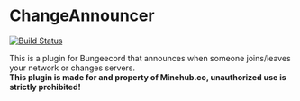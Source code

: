 ChangeAnnouncer
===============
[![Build Status](https://travis-ci.org/MineHubCO/ChangeAnnouncer.svg)](https://travis-ci.org/MineHubCO/ChangeAnnouncer)

This is a plugin for Bungeecord that announces when someone joins/leaves your network or changes servers.  
**This plugin is made for and property of Minehub.co, unauthorized use is strictly prohibited!**
